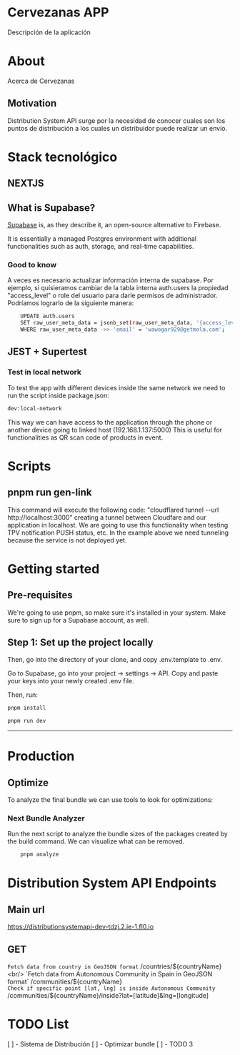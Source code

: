 # Cervezanas APP

Descripción de la aplicación

# About

Acerca de Cervezanas

## Motivation

Distribution System API surge por la necesidad de conocer cuales son los puntos de distribución a los cuales un distribuidor puede realizar un envío.

# Stack tecnológico

## NEXTJS

## What is Supabase?

[Supabase](https://supabase.com/) is, as they describe it, an open-source alternative to Firebase.

It is essentially a managed Postgres environment with additional functionalities such as auth, storage, and real-time capabilities.

### Good to know

A veces es necesario actualizar información interna de supabase. Por ejemplo, si quisieramos cambiar de la tabla interna auth.users la propiedad "access_level" o role del usuario para darle permisos de administrador. Podríamos lograrlo de la siguiente manera:

```bash
    UPDATE auth.users
    SET raw_user_meta_data = jsonb_set(raw_user_meta_data, '{access_level}', '"admin"')
    WHERE raw_user_meta_data ->> 'email' = 'wawogar929@getmola.com';
```

## JEST + Supertest

### Test in local network

To test the app with different devices inside the same network we need to run the script inside package.json:

```bash
dev:local-network
```

This way we can have access to the application through the phone or another device going to linked host (192.168.1.137:5000)
This is useful for functionalities as QR scan code of products in event.

# Scripts

## pnpm run gen-link

This command will execute the following code:
"cloudflared tunnel --url http://localhost:3000"
creating a tunnel between Cloudfare and our application in localhost. We are going to use this functionality when testing TPV notification PUSH status, etc.
In the example above we need tunneling because the service is not deployed yet.

# Getting started

## Pre-requisites

We're going to use pnpm, so make sure it's installed in your system. Make sure to sign up for a Supabase account, as well.

## Step 1: Set up the project locally

Then, go into the directory of your clone, and copy .env.template to .env.

Go to Supabase, go into your project -> settings -> API. Copy and paste your keys into your newly created .env file.

Then, run:

```bash
pnpm install

pnpm run dev
```

---

# Production

## Optimize

To analyze the final bundle we can use tools to look for optimizations:

### Next Bundle Analyzer

Run the next script to analyze the bundle sizes of the packages created by the build command. We can visualize what can be removed.

```bash
    pnpm analyze
```

# Distribution System API Endpoints

## Main url

https://distributionsystemapi-dev-tdzj.2.ie-1.fl0.io

## GET

`Fetch data from country in GeoJSON format` /countries/${countryName} <br/>
`Fetch data from Autonomous Community in Spain in GeoJSON format` /communities/${countryName} <br/>
`Check if specific point [lat, lng] is inside Autonomous Community` /communities/${countryName}/inside?lat=[latitude]&lng=[longitude] <br/>

# TODO List

[ ] - Sistema de Distribución
[ ] - Optimizar bundle
[ ] - TODO 3
